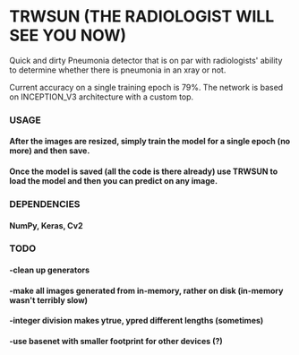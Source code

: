 # TRWSUN  (THE RADIOLOGIST WILL SEE YOU NOW)
Quick and dirty Pneumonia detector that is on par with radiologists' ability to determine whether there is pneumonia in an xray or not.

Current accuracy on a single training epoch is 79%.
The network is based on INCEPTION_V3 architecture with a custom top.


### USAGE

#### After the images are resized, simply train the model for a single epoch (no more) and then save.
#### Once the model is saved (all the code is there already) use TRWSUN to load the model and then you can predict on any image.

### DEPENDENCIES

#### NumPy, Keras, Cv2

### TODO

#### -clean up generators 
#### -make all images generated from in-memory, rather on disk (in-memory wasn't terribly slow)
#### -integer division makes ytrue, ypred different lengths (sometimes) 
#### -use basenet with smaller footprint for other devices (?)
